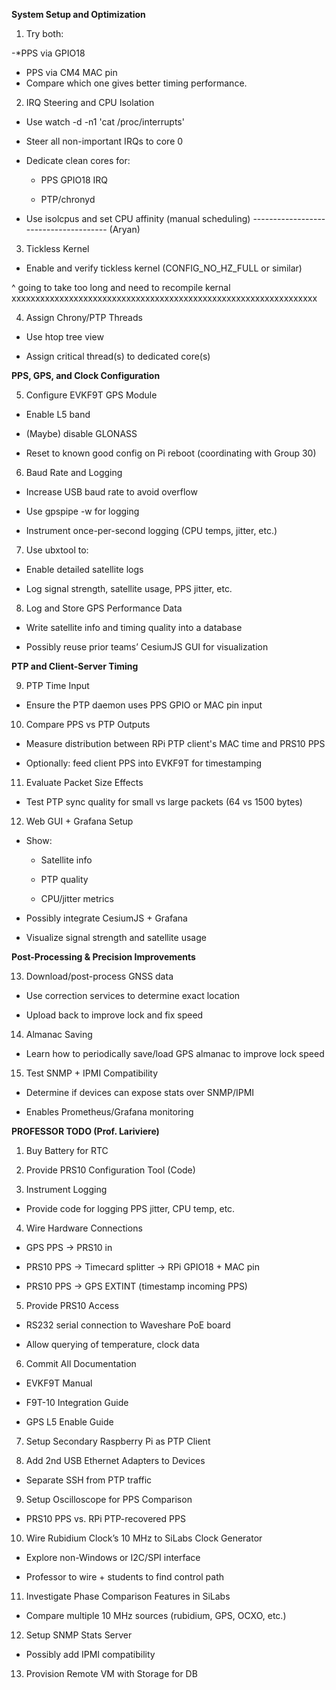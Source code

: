 **System Setup and Optimization**


1. Try both:

-*PPS via GPIO18

- PPS via CM4 MAC pin
- Compare which one gives better timing performance.

2. IRQ Steering and CPU Isolation

- Use watch -d -n1 'cat /proc/interrupts'

- Steer all non-important IRQs to core 0

- Dedicate clean cores for:

    - PPS GPIO18 IRQ

    - PTP/chronyd

- Use isolcpus and set CPU affinity (manual scheduling)
-------------------------------------- (Aryan)
3. Tickless Kernel 

- Enable and verify tickless kernel (CONFIG_NO_HZ_FULL or similar)

^ going to take too long and need to recompile kernal
xxxxxxxxxxxxxxxxxxxxxxxxxxxxxxxxxxxxxxxxxxxxxxxxxxxxxxxxxxxxxxxx


4. Assign Chrony/PTP Threads

- Use htop tree view

- Assign critical thread(s) to dedicated core(s)


**PPS, GPS, and Clock Configuration**


5. Configure EVKF9T GPS Module

- Enable L5 band

- (Maybe) disable GLONASS

- Reset to known good config on Pi reboot (coordinating with Group 30)

6. Baud Rate and Logging

- Increase USB baud rate to avoid overflow

- Use gpspipe -w for logging

- Instrument once-per-second logging (CPU temps, jitter, etc.)

7. Use ubxtool to:

- Enable detailed satellite logs

- Log signal strength, satellite usage, PPS jitter, etc.

8. Log and Store GPS Performance Data

- Write satellite info and timing quality into a database

- Possibly reuse prior teams’ CesiumJS GUI for visualization


**PTP and Client-Server Timing**

9. PTP Time Input

- Ensure the PTP daemon uses PPS GPIO or MAC pin input

10. Compare PPS vs PTP Outputs

- Measure distribution between RPi PTP client's MAC time and PRS10 PPS

- Optionally: feed client PPS into EVKF9T for timestamping

11. Evaluate Packet Size Effects

- Test PTP sync quality for small vs large packets (64 vs 1500 bytes)

12. Web GUI + Grafana Setup

- Show:

    - Satellite info

    - PTP quality

    - CPU/jitter metrics

- Possibly integrate CesiumJS + Grafana

- Visualize signal strength and satellite usage

**Post-Processing & Precision Improvements**


13. Download/post-process GNSS data

- Use correction services to determine exact location

- Upload back to improve lock and fix speed

14. Almanac Saving

- Learn how to periodically save/load GPS almanac to improve lock speed

15. Test SNMP + IPMI Compatibility

- Determine if devices can expose stats over SNMP/IPMI

- Enables Prometheus/Grafana monitoring




**PROFESSOR TODO (Prof. Lariviere)** 


1. Buy Battery for RTC

2. Provide PRS10 Configuration Tool (Code)

3. Instrument Logging

- Provide code for logging PPS jitter, CPU temp, etc.

4. Wire Hardware Connections

- GPS PPS → PRS10 in

- PRS10 PPS → Timecard splitter → RPi GPIO18 + MAC pin

- PRS10 PPS → GPS EXTINT (timestamp incoming PPS)

5. Provide PRS10 Access

- RS232 serial connection to Waveshare PoE board

- Allow querying of temperature, clock data

6. Commit All Documentation

- EVKF9T Manual

- F9T-10 Integration Guide

- GPS L5 Enable Guide

7. Setup Secondary Raspberry Pi as PTP Client

8. Add 2nd USB Ethernet Adapters to Devices

- Separate SSH from PTP traffic

9. Setup Oscilloscope for PPS Comparison

- PRS10 PPS vs. RPi PTP-recovered PPS

10. Wire Rubidium Clock’s 10 MHz to SiLabs Clock Generator

- Explore non-Windows or I2C/SPI interface

- Professor to wire + students to find control path

11. Investigate Phase Comparison Features in SiLabs

- Compare multiple 10 MHz sources (rubidium, GPS, OCXO, etc.)

12. Setup SNMP Stats Server

- Possibly add IPMI compatibility

13. Provision Remote VM with Storage for DB

